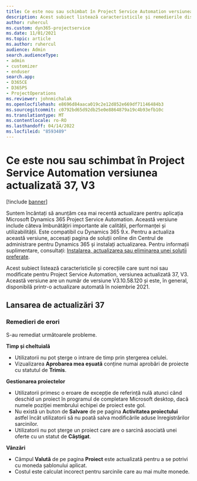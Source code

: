 ```yaml
---
title: Ce este nou sau schimbat în Project Service Automation versiunea actualizată 37, V3
description: Acest subiect listează caracteristicile și remedierile disponibile în Actualizarea Microsoft Dynamics 365 Project Service Automation, versiunea 37, V3.
author: ruhercul
ms.custom: dyn365-projectservice
ms.date: 11/01/2021
ms.topic: article
ms.author: ruhercul
audience: Admin
search.audienceType:
- admin
- customizer
- enduser
search.app:
- D365CE
- D365PS
- ProjectOperations
ms.reviewer: johnmichalak
ms.openlocfilehash: e8696d84aaca019c2e12d852e669df71146484b3
ms.sourcegitcommit: c0792bd65d92db25e0e8864879a19c4b93efb10c
ms.translationtype: MT
ms.contentlocale: ro-RO
ms.lasthandoff: 04/14/2022
ms.locfileid: "8593489"
---
```

# <a name="whats-new-or-changed-in-project-service-automation-update-release-37-v3"></a>Ce este nou sau schimbat în Project Service Automation versiunea actualizată 37, V3

[!include [banner](../includes/psa-now-project-operations.md)]

Suntem încântați să anunțăm cea mai recentă actualizare pentru aplicația Microsoft Dynamics 365 Project Service Automation. Această versiune include câteva îmbunătățiri importante ale calității, performanței și utilizabilității. Este compatibil cu Dynamics 365 9.x. Pentru a actualiza această versiune, accesați pagina de soluții online din Centrul de administrare pentru Dynamics 365 și instalați actualizarea. Pentru informații suplimentare, consultați: [Instalarea, actualizarea sau eliminarea unei soluții preferate](/power-platform/admin/install-remove-preferred-solution).

Acest subiect listează caracteristicile și corecțiile care sunt noi sau modificate pentru Project Service Automation, versiunea actualizată 37, V3. Această versiune are un număr de versiune V3.10.58.120 și este, în general, disponibilă printr-o actualizare automată în noiembrie 2021.

## <a name="update-release-37"></a>Lansarea de actualizări 37

### <a name="bug-fixes"></a>Remedieri de erori

S-au remediat următoarele probleme.

**Timp și cheltuială**
- Utilizatorii nu pot șterge o intrare de timp prin ștergerea celulei.
- Vizualizarea **Aprobarea mea eșuată** conține numai aprobări de proiecte cu statutul de **Trimis**.

**Gestionarea proiectelor**
- Utilizatorii primesc o eroare de excepție de referință nulă atunci când deschid un proiect în programul de completare Microsoft desktop, dacă numele poziției membrului echipei de proiect este gol.
- Nu există un buton de **Salvare** de pe pagina **Activitatea proiectului** astfel încât utilizatorii să nu poată salva modificările aduse înregistrărilor sarcinilor.
- Utilizatorii nu pot șterge un proiect care are o sarcină asociată unei oferte cu un statut de **Câștigat**.

**Vânzări**
- Câmpul **Valută** de pe pagina **Proiect** este actualizată pentru a se potrivi cu moneda șablonului aplicat.
- Costul este calculat incorect pentru sarcinile care au mai multe monede.

